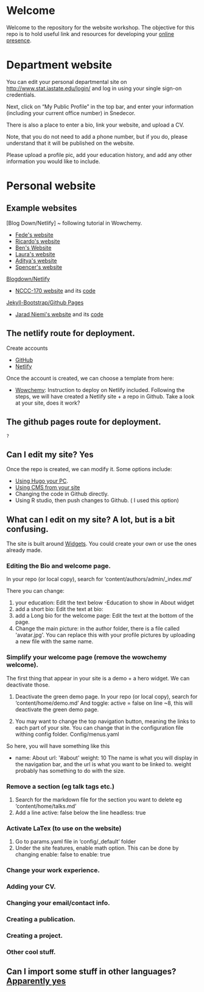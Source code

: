 # Welcome 

Welcome to the repository for the website workshop. The objective for this repo is to hold useful link and resources for developing your 
[online presence](presentations/01-online.Rmd).

# Department website

You can edit your personal departmental site on http://www.stat.iastate.edu/login/ and log in using your single sign-on credentials.

Next, click on “My Public Profile” in the top bar, and enter your information (including your current office number) in Snedecor. 

There is also a place to enter a bio, link your website, and upload a CV. 

Note, that you do not need to add a phone number, but if you do, please understand that it will be published on the website. 

Please upload a profile pic, add your education history, and add any other information you would like to include.


# Personal website

## Example websites





[Blog Down/Netlify] ~ following tutorial in Wowchemy.
 - [Fede's website](https://fveneri.netlify.app/)
 - [Ricardo's website](https://www.ricardobatista.com/)
 - [Ben's Website](https://bjacobsstats.github.io/)
 - [Laura's website](https://lauraziegler.netlify.app/)
 - [Aditya's website](https://adityaranade.netlify.app/)
 - [Spencer's website](https://spencergordon.netlify.app/)
 
[Blogdown/Netlify](https://www.apreshill.com/blog/2020-12-new-year-new-blogdown/)

- [NCCC-170 website](https://nccc170.netlify.app/) and its [code](https://github.com/NCCC-170/nccc170-website) 
 
[Jekyll-Bootstrap/Github Pages](http://jekyllbootstrap.com/)

- [Jarad Niemi's website](https://www.jarad.me/) and its [code](https://github.com/jarad/jarad.github.com) 
 
 
## The netlify route for deployment.

Create accounts
* [GitHub](https://github.com/)
* [Netlify](https://www.netlify.com/)

Once the account is created, we can choose a template from here:
 * [Wowchemy](https://wowchemy.com/): Instruction to deploy on Netlify included.
Following the steps, we will have created a Netlify site + a repo in Github.
Take a look at your site, does it work?
## The github pages route for deployment.
	?
## Can I edit my site? Yes
Once the repo is created, we can modify it. Some options include:
-	[Using Hugo your PC](https://wowchemy.com/docs/getting-started/install-hugo-extended/).
-	[Using CMS from your site](https://wowchemy.com/docs/getting-started/hugo-cms/)
-	Changing the code in Github directly. 
-	Using R studio, then push changes to Github. ( I used this option)

## What can I edit on my site? A lot, but is a bit confusing.

The site is built around [Widgets]( https://wowchemy.com/docs/getting-started/page-builder/). 
You could create your own or use the ones already made.

### Editing the Bio and welcome page.
In your repo (or local copy), search for ‘content/authors/admin/_index.md’

There you can change:

1. your education: Edit the text below -Education to show in About widget
2. add a short bio: Edit the text at bio:
3. add a Long bio for the welcome page: Edit the text at the bottom of the page.
4. Change the main picture: in the author folder, there is a file called 'avatar.jpg'. You can replace this with your profile pictures by uploading a new file with the same name. 

### Simplify your welcome page (remove the wowchemy welcome).

The first thing that appear in your site is a demo + a hero widget. We can deactivate those.

1.	Deactivate the green demo page.
In your repo (or local copy), search for ‘content/home/demo.md’
And toggle: active = false   on line ~8, this will deactivate the green demo page. 

2. You may want to change the top navigation button, meaning the links to each part of your site.
	You can change that in the configuration file withing config folder.
	Config/menus.yaml

So here, you will have something like this
-	 name: About
 	       url: '#about'
   	       weight: 10
The name is what you will display in the navigation bar, and the url is what you want to be linked to.
	weight probably has something to do with the size. 


### Remove a section (eg talk tags etc.) 

1. Search for the markdown file for the section you want to delete eg ‘content/home/talks.md’
2. Add a line active: false  below the line headless: true

### Activate LaTex (to use on the website)

1. Go to params.yaml file in ‘config/_default’ folder
2. Under the site features, enable math option. This can be done by changing enable: false to enable: true


### Change your work experience.

### Adding your CV.

### Changing your email/contact info.

### Creating a publication.
### Creating a project.
### Other cool stuff.
## Can I import some stuff in other languages? [Apparently yes]( https://wowchemy.com/docs/import/)
